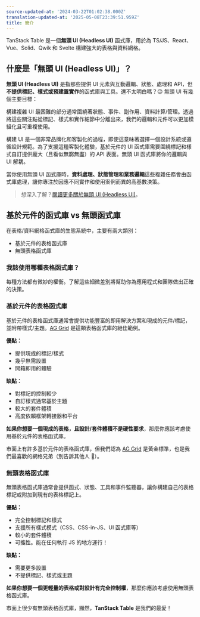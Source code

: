 ```yaml
---
source-updated-at: '2024-03-22T01:02:38.000Z'
translation-updated-at: '2025-05-08T23:39:51.959Z'
title: 簡介
---
```

TanStack Table 是一個**無頭 UI (Headless UI)** 函式庫，用於為 TS/JS、React、Vue、Solid、Qwik 和 Svelte 構建強大的表格與資料網格。

## 什麼是「無頭 UI (Headless UI)」？

**無頭 UI (Headless UI)** 是指那些提供 UI 元素與互動邏輯、狀態、處理和 API，但**不提供標記、樣式或預建置實作**的函式庫與工具。還不太明白嗎？😉 無頭 UI 有幾個主要目標：

構建複雜 UI 最困難的部分通常圍繞著狀態、事件、副作用、資料計算/管理。透過將這些關注點從標記、樣式和實作細節中分離出來，我們的邏輯和元件可以更加模組化且可重複使用。

構建 UI 是一個非常品牌化和客製化的過程，即使這意味著選擇一個設計系統或遵循設計規範。為了支援這種客製化體驗，基於元件的 UI 函式庫需要圍繞標記和樣式自訂提供龐大（且看似無窮無盡）的 API 表面。無頭 UI 函式庫將你的邏輯與 UI 解耦。

當你使用無頭 UI 函式庫時，**資料處理、狀態管理和業務邏輯**這些複雜任務會由函式庫處理，讓你專注於因應不同實作和使用案例而異的高基數決策。

> 想深入了解？[閱讀更多關於無頭 UI (Headless UI)](https://www.merrickchristensen.com/articles/headless-user-interface-components/)。

## 基於元件的函式庫 vs 無頭函式庫

在表格/資料網格函式庫的生態系統中，主要有兩大類別：

- 基於元件的表格函式庫
- 無頭表格函式庫

### 我該使用哪種表格函式庫？

每種方法都有微妙的權衡。了解這些細微差別將幫助你為應用程式和團隊做出正確的決策。

### 基於元件的表格函式庫

基於元件的表格函式庫通常會提供功能豐富的即用解決方案和現成的元件/標記，並附帶樣式/主題。[AG Grid](https://ag-grid.com/react-data-grid/?utm_source=reacttable&utm_campaign=githubreacttable) 是這類表格函式庫的絕佳範例。

**優點：**

- 提供現成的標記/樣式
- 幾乎無需設置
- 開箱即用的體驗

**缺點：**

- 對標記的控制較少
- 自訂樣式通常基於主題
- 較大的套件體積
- 高度依賴框架轉接器和平台

**如果你想要一個現成的表格，且設計/套件體積不是硬性要求**，那麼你應該考慮使用基於元件的表格函式庫。

市面上有許多基於元件的表格函式庫，但我們認為 [AG Grid](https://ag-grid.com/react-data-grid/?utm_source=reacttable&utm_campaign=githubreacttable) 是黃金標準，也是我們最喜歡的網格兄弟（別告訴其他人 🤫）。

### 無頭表格函式庫

無頭表格函式庫通常會提供函式、狀態、工具和事件監聽器，讓你構建自己的表格標記或附加到現有的表格標記上。

**優點：**

- 完全控制標記和樣式
- 支援所有樣式模式（CSS、CSS-in-JS、UI 函式庫等）
- 較小的套件體積
- 可攜性。能在任何執行 JS 的地方運行！

**缺點：**

- 需要更多設置
- 不提供標記、樣式或主題

**如果你想要一個更輕量的表格或對設計有完全控制權**，那麼你應該考慮使用無頭表格函式庫。

市面上很少有無頭表格函式庫，顯然，**TanStack Table** 是我們的最愛！
